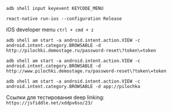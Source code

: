 ```adb shell input keyevent KEYCODE_MENU```

```react-native run-ios --configuration Release```

IOS developer menu
```ctrl + cmd + z```

```adb shell am start -a android.intent.action.VIEW -c android.intent.category.BROWSABLE -d http://pilochki.demostage.ru/password-reset\?token\=token```

```adb shell am start -a android.intent.action.VIEW -c android.intent.category.BROWSABLE -d http://www.pilochki.demostage.ru/password-reset\?token\=token```

```adb shell am start -a android.intent.action.VIEW -c android.intent.category.BROWSABLE -d app://pilochka```

Ссылки для тестирования deep linking:
```https://jsfiddle.net/xddpv6so/23/```
